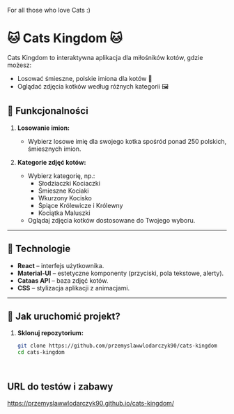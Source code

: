 For all those who love Cats :) 


# 🐱 Cats Kingdom 🐱

Cats Kingdom to interaktywna aplikacja dla miłośników kotów, gdzie możesz:
- Losować śmieszne, polskie imiona dla kotów 🐾
- Oglądać zdjęcia kotków według różnych kategorii 🖼️


## 🎯 Funkcjonalności
1. **Losowanie imion:**
   - Wybierz losowe imię dla swojego kotka spośród ponad 250 polskich, śmiesznych imion.
   

2. **Kategorie zdjęć kotów:**
   - Wybierz kategorię, np.:
     - Słodziaczki Kociaczki
     - Śmieszne Kociaki
     - Wkurzony Kocisko
     - Śpiące Królewicze i Królewny
     - Kociątka Maluszki
   - Oglądaj zdjęcia kotków dostosowane do Twojego wyboru.



---

## 🔧 Technologie
- **React** – interfejs użytkownika.
- **Material-UI** – estetyczne komponenty (przyciski, pola tekstowe, alerty).
- **Cataas API** – baza zdjęć kotów.
- **CSS** – stylizacja aplikacji z animacjami.

---

## 🚀 Jak uruchomić projekt?
1. **Sklonuj repozytorium:**
   ```bash
   git clone https://github.com/przemyslawwlodarczyk90/cats-kingdom
   cd cats-kingdom




## URL do testów i zabawy
https://przemyslawwlodarczyk90.github.io/cats-kingdom/